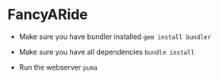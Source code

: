 FancyARide
==========

* Make sure you have bundler installed
`gem install bundler`

* Make sure you have all dependencies
`bundle install`

* Run the webserver
`puma`
